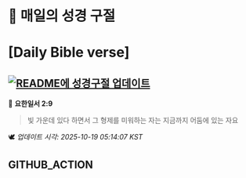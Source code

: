 # 🙏 매일의 성경 구절
# [Daily Bible verse]
## [![README에 성경구절 업데이트](https://github.com/DONGSUKA/first_test/actions/workflows/update-readme-bible.yml/badge.svg)](https://github.com/DONGSUKA/first_test/actions/workflows/update-readme-bible.yml)
<!-- START_BIBLE_VERSE -->
📖 **요한일서 2:9**
> 빛 가운데 있다 하면서 그 형제를 미워하는 자는 지금까지 어둠에 있는 자요

🕊️ _업데이트 시각: 2025-10-19 05:14:07 KST_
  <!-- END_BIBLE_VERSE -->
## GITHUB_ACTION
